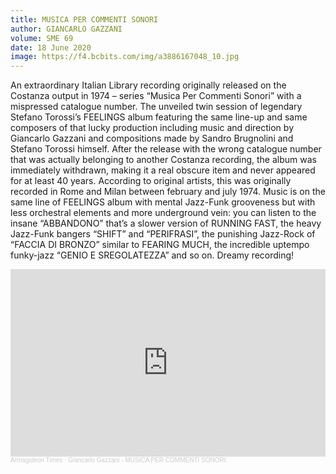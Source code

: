 ```yaml
---
title: MUSICA PER COMMENTI SONORI
author: GIANCARLO GAZZANI
volume: SME 69
date: 18 June 2020
image: https://f4.bcbits.com/img/a3886167048_10.jpg
---
```


An extraordinary Italian Library recording originally released on the Costanza output in 1974 – series “Musica Per Commenti Sonori” with a mispressed catalogue number. The unveiled twin session of legendary Stefano Torossi’s FEELINGS album featuring the same line-up and same composers of that lucky production including music and direction by Giancarlo Gazzani and compositions made by Sandro Brugnolini and Stefano Torossi himself. After the release with the wrong catalogue number that was actually belonging to another Costanza recording, the album was immediately withdrawn, making it a real obscure item and never appeared for at least 40 years. According to original artists, this was originally recorded in Rome and Milan between february and july 1974. Music is on the same line of FEELINGS album with mental Jazz-Funk grooveness but with less orchestral elements and more underground vein: you can listen to the insane “ABBANDONO” that’s a slower version of RUNNING FAST, the heavy Jazz-Funk bangers “SHIFT” and “PERIFRASI”, the punishing Jazz-Rock of “FACCIA DI BRONZO” similar to FEARING MUCH, the incredible uptempo funky-jazz “GENIO E SREGOLATEZZA” and so on. Dreamy recording!


<iframe width="100%" height="300" scrolling="no" frameborder="no" allow="autoplay" src="https://w.soundcloud.com/player/?url=https%3A//api.soundcloud.com/tracks/810354427&color=%23ff5500&auto_play=false&hide_related=true&show_comments=false&show_user=false&show_reposts=false&show_teaser=false&visual=true"></iframe><div style="font-size: 10px; color: #cccccc;line-break: anywhere;word-break: normal;overflow: hidden;white-space: nowrap;text-overflow: ellipsis; font-family: Interstate,Lucida Grande,Lucida Sans Unicode,Lucida Sans,Garuda,Verdana,Tahoma,sans-serif;font-weight: 100;"><a href="https://soundcloud.com/armagideon-times" title="Armagideon Times" target="_blank" style="color: #cccccc; text-decoration: none;">Armagideon Times</a> · <a href="https://soundcloud.com/armagideon-times/giancarlo-gazzani-musica-per-commenti-sonori-10010" title="Giancarlo Gazzani - MUSICA PER COMMENTI SONORI" target="_blank" style="color: #cccccc; text-decoration: none;">Giancarlo Gazzani - MUSICA PER COMMENTI SONORI</a></div>
